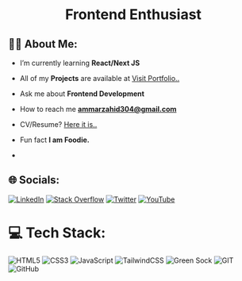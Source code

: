 <h1 align="center">Frontend Enthusiast</h1>

## 👨‍💻 About Me:
- I’m currently learning **React/Next JS**

- <p dir="auto">All of my <strong>Projects</strong> are available at <a href="https://ammar-zahid.github.io/Personal-Portfolio/" rel="nofollow">Visit Portfolio..</a></p>

- Ask me about **Frontend Development**

- How to reach me **ammarzahid304@gmail.com**

- <p dir="auto">CV/Resume? <a href="https://docs.google.com/document/d/1Wm3Tt7e6p0ul14mg06dirEc989wFEmXY/edit?usp=sharing&ouid=114405038325517065342&rtpof=true&sd=true" rel="nofollow">Here it is..</a></p>

- Fun fact **I am Foodie.**
- 
## 🌐 Socials:
[![LinkedIn](https://img.shields.io/badge/LinkedIn-%230077B5.svg?logo=linkedin&logoColor=white)](https://linkedin.com/in/ammar-zahid) [![Stack Overflow](https://img.shields.io/badge/-Stackoverflow-FE7A16?logo=stack-overflow&logoColor=white)](https://stackoverflow.com/users/21725019) [![Twitter](https://img.shields.io/badge/Twitter-%231DA1F2.svg?logo=Twitter&logoColor=white)](https://twitter.com/ammar_zahid1) [![YouTube](https://img.shields.io/badge/YouTube-%23FF0000.svg?logo=YouTube&logoColor=white)](https://youtube.com/@AmmarZahid-1) 

# 💻 Tech Stack:
![HTML5](https://img.shields.io/badge/html5-%23E34F26.svg?style=for-the-badge&logo=html5&logoColor=white) ![CSS3](https://img.shields.io/badge/css3-%231572B6.svg?style=for-the-badge&logo=css3&logoColor=white) ![JavaScript](https://img.shields.io/badge/javascript-%23323330.svg?style=for-the-badge&logo=javascript&logoColor=%23F7DF1E) ![TailwindCSS](https://img.shields.io/badge/tailwindcss-%2338B2AC.svg?style=for-the-badge&logo=tailwind-css&logoColor=white) ![Green Sock](https://img.shields.io/badge/green%20sock-88CE02?style=for-the-badge&logo=greensock&logoColor=white) ![GIT](https://img.shields.io/badge/Git-fc6d26?style=for-the-badge&logo=git&logoColor=white) ![GitHub](https://img.shields.io/badge/GitHub-%23121011.svg?style=for-the-badge&logo=github&logoColor=white) 
